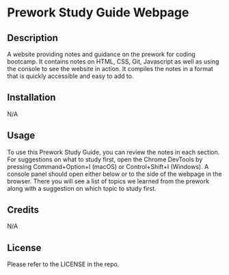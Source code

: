 # Prework Study Guide Webpage

## Description

A website providing notes and guidance on the prework for coding bootcamp. It contains notes on HTML, CSS, Git, Javascript as well as using the console to see the website in action. It compiles the notes in a format that is quickly accessible and easy to add to.

## Installation

N/A

## Usage

To use this Prework Study Guide, you can review the notes in each section. For suggestions on what to study first, open the Chrome DevTools by pressing Command+Option+I (macOS) or Control+Shift+I (Windows). A console panel should open either below or to the side of the webpage in the browser. There you will see a list of topics we learned from the prework along with a suggestion on which topic to study first.

## Credits

N/A

## License

Please refer to the LICENSE in the repo.
